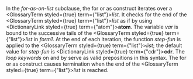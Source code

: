  



In the *for-as-on-list* subclause, the for or as construct iterates over a <GlossaryTerm styled={true} term={"list"}><i>list</i></GlossaryTerm>. It checks for the end of the <GlossaryTerm styled={true} term={"list"}><i>list</i></GlossaryTerm> as if by using <DictionaryLink styled={true} term={"atom"}><b>atom</b></DictionaryLink>. The variable *var* is bound to the successive tails of the <GlossaryTerm styled={true} term={"list"}><i>list</i></GlossaryTerm> in *form1*. At the end of each iteration, the function *step-fun* is applied to the <GlossaryTerm styled={true} term={"list"}><i>list</i></GlossaryTerm>; the default value for *step-fun* is <DictionaryLink styled={true} term={"cdr"}><b>cdr</b></DictionaryLink>. The *loop keywords* on and by serve as valid prepositions in this syntax. The for or as construct causes termination when the end of the <GlossaryTerm styled={true} term={"list"}><i>list</i></GlossaryTerm> is reached. 



